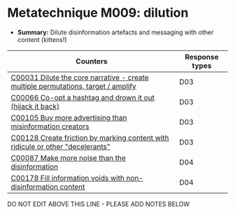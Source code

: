 # Metatechnique M009: dilution

* **Summary:** Dilute disinformation artefacts and messaging with other content (kittens!)


| Counters | Response types |
| -------- | -------------- |
| [C00031 Dilute the core narrative - create multiple permutations, target / amplify](../../generated_pages/counters/C00031.md) | D03 |
| [C00066 Co-opt a hashtag and drown it out (hijack it back)](../../generated_pages/counters/C00066.md) | D03 |
| [C00105 Buy more advertising than misinformation creators](../../generated_pages/counters/C00105.md) | D03 |
| [C00128 Create friction by marking content with ridicule or other "decelerants"](../../generated_pages/counters/C00128.md) | D03 |
| [C00087 Make more noise than the disinformation](../../generated_pages/counters/C00087.md) | D04 |
| [C00178 Fill information voids with non-disinformation content](../../generated_pages/counters/C00178.md) | D04 |



DO NOT EDIT ABOVE THIS LINE - PLEASE ADD NOTES BELOW